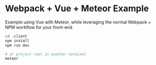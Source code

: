 # Webpack + Vue + Meteor Example

Example using Vue with Meteor, while leveraging the normal Webpack + NPM workflow for your front-end.

``` bash
cd .client
npm install
npm run dev

# at project root in another terminal
meteor
```
